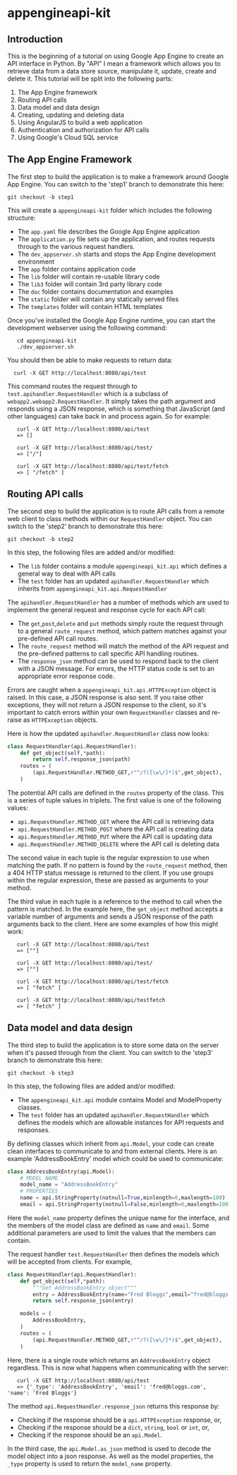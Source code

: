 appengineapi-kit
================

Introduction
------------

This is the beginning of a tutorial on using Google App Engine to 
create an API interface in Python. By "API" I mean a framework which
allows you to retrieve data from a data store source, manipulate it,
update, create and delete it. This tutorial will be split into the
following parts:

  1. The App Engine framework
  2. Routing API calls
  3. Data model and data design
  4. Creating, updating and deleting data
  5. Using AngularJS to build a web application
  6. Authentication and authorization for API calls
  7. Using Google's Cloud SQL service

The App Engine Framework
------------------------

The first step to build the application is to make a framework around
Google App Engine. You can switch to the 'step1' branch to demonstrate this
here:

```
git checkout -b step1
```

This will create a `appengineapi-kit` folder which includes the following
structure:

  * The `app.yaml` file  describes the Google App Engine application
  * The `application.py` file sets up the application, and routes requests
    through to the various request handlers.
  * The `dev_appserver.sh` starts and stops the App Engine development 
    environment
  * The `app` folder contains application code
  * The `lib` folder will contain re-usable library code
  * The `lib3` folder will contain 3rd party library code
  * The `doc` folder contains documentation and examples
  * The `static` folder will contain any statically served files
  * The `templates` folder will contain HTML templates

Once you've installed the Google App Engine runtime, you can start the
development webserver using the following command:

```
   cd appengineapi-kit
   ./dev_appserver.sh
```

You should then be able to make requests to return data:

```
  curl -X GET http://localhost:8080/api/test
```

This command routes the request through to `test.apihandler.RequestHandler` which is a subclass of 
`webapp2.webapp2.RequestHandler`. It simply takes the path argument and responds using a JSON
response, which is something that JavaScript (and other languages) can take back in and process
again. So for example:

```
   curl -X GET http://localhost:8080/api/test
   => []

   curl -X GET http://localhost:8080/api/test/
   => ["/"]

   curl -X GET http://localhost:8080/api/test/fetch
   => [ "/fetch" ]
```

Routing API calls
-----------------

The second step to build the application is to route API calls from a remote
web client to class methods within our `RequestHandler` object. You can switch
to the 'step2' branch to demonstrate this here:

```
git checkout -b step2
```

In this step, the following files are added and/or modified:

  * The `lib` folder contains a module `appengineapi_kit.api` which
    defines a general way to deal with API calls
  * The `test` folder has an updated `apihandler.RequestHandler` which
    inherits from `appengineapi_kit.api.RequestHandler`

The `apihandler.RequestHandler` has a number of methods which are used to
implement the general request and response cycle for each API call:

  * The `get`,`post`,`delete` and `put` methods simply route the request
    through to a general `route_request` method, which pattern matches
    against your pre-defined API call routes.
  * The `route_request` method will match the method of the API request
    and the pre-defined patterns to call specific API handling routines.
  * The `response_json` method can be used to respond back to the client
    with a JSON message. For errors, the HTTP status code is set to an
    appropriate error response code.

Errors are caught when a `appengineapi_kit.api.HTTPException` object
is raised. In this case, a JSON response is also sent. If you raise other
exceptions, they will not return a JSON response to the client, so
it's important to catch errors within your own `RequestHandler` classes
and re-raise as `HTTPException` objects.

Here is how the updated `apihandler.RequestHandler` class now looks:

```python
class RequestHandler(api.RequestHandler):
	def get_object(self,*path):
		return self.response_json(path)
	routes = (
		(api.RequestHandler.METHOD_GET,r"^/?([\w\/]*)$",get_object),
	)
```

The potential API calls are defined in the `routes` property of the
class. This is a series of tuple values in triplets. The first value
is one of the following values:

  * `api.RequestHandler.METHOD_GET` where the API call is retrieving
    data
  * `api.RequestHandler.METHOD_POST` where the API call is creating
    data
  * `api.RequestHandler.METHOD_PUT` where the API call is updating
    data
  * `api.RequestHandler.METHOD_DELETE` where the API call is deleting
    data

The second value in each tuple is the regular expression to use when
matching the path. If no pattern is found by the `route_request` method,
then a 404 HTTP status message is returned to the client. If you use
groups within the regular expression, these are passed as arguments
to your method.

The third value in each tuple is a reference to the method to call
when the pattern is matched. In the example here, the `get_object`
method accepts a variable number of arguments and sends a JSON
response of the path arguments back to the client. Here are some
examples of how this might work:

```
   curl -X GET http://localhost:8080/api/test
   => [""]

   curl -X GET http://localhost:8080/api/test/
   => [""]

   curl -X GET http://localhost:8080/api/test/fetch
   => [ "fetch" ]

   curl -X GET http://localhost:8080/api/testfetch
   => [ "fetch" ]
```

Data model and data design
--------------------------
The third step to build the application is to store some data on the server
when it's passed through from the client. You can switch to the 'step3' 
branch to demonstrate this here:

```
git checkout -b step3
```

In this step, the following files are added and/or modified:

  * The `appengineapi_kit.api` module contains Model and
    ModelProperty classes.
  * The `test` folder has an updated `apihandler.RequestHandler` which
    defines the models which are allowable instances for API requests
    and responses.

By defining classes which inherit from `api.Model`, your code can
create clean interfaces to communicate to and from external clients.
Here is an example 'AddressBookEntry' model which could be used to
communicate:

```python
class AddressBookEntry(api.Model):
	# MODEL NAME
	model_name = "AddressBookEntry"
	# PROPERTIES
	name = api.StringProperty(notnull=True,minlength=0,maxlength=100)
	email = api.StringProperty(notnull=False,minlength=0,maxlength=100)
```

Here the `model_name` property defines the unique name for the interface,
and the members of the model class are defined as `name` and `email`. Some
additional parameters are used to limit the values that the members can
contain.

The request handler `test.RequestHandler` then defines the models which
will be accepted from clients. For example,

```python
class RequestHandler(api.RequestHandler):
	def get_object(self,*path):
		"""Get AddressBookEntry object"""
		entry = AddressBookEntry(name="Fred Bloggs",email="fred@bloggs.com")
		return self.response_json(entry)

	models = (
		AddressBookEntry,
	)
	routes = (
		(api.RequestHandler.METHOD_GET,r"^/?([\w\/]*)$",get_object),
	)
```

Here, there is a single route which returns an `AddressBookEntry` object regardless.
This is now what happens when communicating with the server:

```
   curl -X GET http://localhost:8080/api/test
   => {'_type': 'AddressBookEntry', 'email': 'fred@bloggs.com', 'name': 'Fred Bloggs'}
```

The method `api.RequestHandler.response_json` returns this response by:

  * Checking if the response should be a `api.HTTPException` response, or,
  * Checking if the response should be a `dict`, `string`, `bool` or `int`, or,
  * Checking if the response should be an `api.Model`.

In the third case, the `api.Model.as_json` method is used to decode the model object
into a json response. As well as the model properties, the `_type` property is used
to return the `model_name` property.



